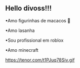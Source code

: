 ## Hello divoss!!! 

 •Amo figurinhas de macacos 🐒
 
 •Amo lasanha
 
 •Sou profissional em roblox 

 •Amo minecraft 

 https://tenor.com/t1PJuq78Siv.gif

